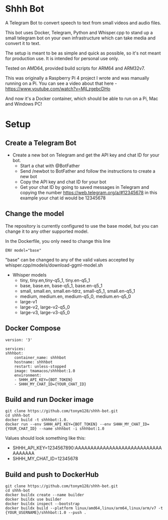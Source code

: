 # Shhh Bot 
A Telegram Bot to convert speech to text from small videos and audio files.

This bot uses Docker, Telegram, Python and Whisper.cpp to stand up a small telegram bot on your own infrastructure which can take media and convert it to text.

The setup is meant to be as simple and quick as possible, so it's not meant for production use. It is intended for personal use only.

Tested on AMD64, provided build scripts for ARM64 and ARM32v7.

This was originally a Raspberry Pi 4 project I wrote and was manually running on a Pi. You can see a video about that here - https://www.youtube.com/watch?v=MjLzgebcDHo

And now it's a Docker container, which should be able to run on a Pi, Mac and Windows PC!

# Setup
## Create a Telegram Bot
- Create a new bot on Telegram and get the API key and chat ID for your bot.
    - Start a chat with @BotFather
    - Send /newbot to BotFather and follow the instructions to create a new bot
    - Copy the API key and chat ID for your bot
    - Get your chat ID by going to saved messages in Telegram and copying the number https://web.telegram.org/a/#12345678 in this example your chat id would be 12345678

## Change the model
The repository is currently configured to use the base model, but you can change it to any other supported model. 

In the Dockerfile, you only need to change this line

    ENV model="base"

"base" can be changed to any of the valid values accepted by whisper.cpp/models/download-ggml-model.sh

- Whisper models
    - tiny, tiny.en,tiny-q5_1, tiny.en-q5_1
    - base, base.en, base-q5_1, base.en-q5_1
    - small, small.en, small.en-tdrz, small-q5_1, small.en-q5_1
    - medium, medium.en, medium-q5_0, medium.en-q5_0
    - large-v1
    - large-v2, large-v2-q5_0
    - large-v3, large-v3-q5_0

## Docker Compose
    version: '3'

    services:
    shhhbot:
        container_name: shhhbot
        hostname: shhhbot
        restart: unless-stopped
        image: tmamacos/shhhbot:1.0
        environment:
        - SHHH_API_KEY={BOT_TOKEN}
        - SHHH_MY_CHAT_ID={YOUR_CHAT_ID}

## Build and run Docker image

    git clone https://github.com/tonym128/shhh-bot.git
    cd shhh-bot
    docker build -t shhhbot:1.0.
    docker run --env SHHH_API_KEY={BOT_TOKEN} --env SHHH_MY_CHAT_ID={YOUR_CHAT_ID} --name shhhbot -i shhhbot:1.0

Values should look something like this:
- SHHH_API_KEY=1234567890:AAAAAAAAAAAAAAAAAAAAAAAAAAAAAAAAAAA
- SHHH_MY_CHAT_ID=12345678

## Build and push to DockerHub

    git clone https://github.com/tonym128/shhh-bot.git
    cd shhh-bot
    docker buildx create --name builder
    docker buildx use builder
    docker buildx inspect --bootstrap
    docker buildx build --platform linux/amd64,linux/arm64,linux/arm/v7 -t {YOUR_USERNAME}/shhhbot:1.0 --push .
